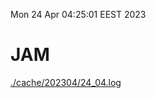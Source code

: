 Mon 24 Apr 04:25:01 EEST 2023
# JAM
<a href='./cache/202304/24_04.log'>./cache/202304/24_04.log</a>
